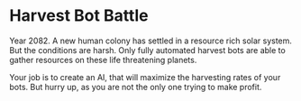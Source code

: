 # Harvest Bot Battle

Year 2082. A new human colony has settled in a resource rich solar system. But the conditions are harsh. Only fully automated harvest bots are able to gather resources on these life threatening planets.

Your job is to create an AI, that will maximize the harvesting rates of your bots. But hurry up, as you are not the only one trying to make profit.

